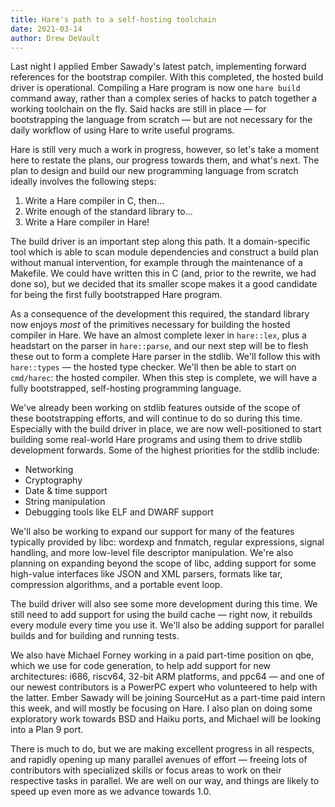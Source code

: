 ```yaml
---
title: Hare's path to a self-hosting toolchain
date: 2021-03-14
author: Drew DeVault
---
```


Last night I applied Ember Sawady's latest patch, implementing forward references
for the bootstrap compiler. With this completed, the hosted build driver is
operational.  Compiling a Hare program is now one `hare build` command away,
rather than a complex series of hacks to patch together a working toolchain on
the fly. Said hacks are still in place &mdash; for bootstrapping the language
from scratch &mdash; but are not necessary for the daily workflow of using Hare
to write useful programs.

Hare is still very much a work in progress, however, so let's take a moment here
to restate the plans, our progress towards them, and what's next. The plan to
design and build our new programming language from scratch ideally involves the
following steps:

1. Write a Hare compiler in C, then...
2. Write enough of the standard library to...
3. Write a Hare compiler in Hare!

The build driver is an important step along this path. It a domain-specific tool
which is able to scan module dependencies and construct a build plan without
manual intervention, for example through the maintenance of a Makefile. We could
have written this in C (and, prior to the rewrite, we had done so), but we
decided that its smaller scope makes it a good candidate for being the first
fully bootstrapped Hare program.

As a consequence of the development this required, the standard library now
enjoys *most* of the primitives necessary for building the hosted compiler in
Hare. We have an almost complete lexer in `hare::lex`, plus a headstart on the
parser in `hare::parse`, and our next step will be to flesh these out to form a
complete Hare parser in the stdlib. We'll follow this with `hare::types` &mdash;
the hosted type checker. We'll then be able to start on `cmd/harec`: the hosted
compiler. When this step is complete, we will have a fully bootstrapped,
self-hosting programming language.

We've already been working on stdlib features outside of the scope of these
bootstrapping efforts, and will continue to do so during this time. Especially
with the build driver in place, we are now well-positioned to start building
some real-world Hare programs and using them to drive stdlib development
forwards. Some of the highest priorities for the stdlib include:

- Networking
- Cryptography
- Date & time support
- String manipulation
- Debugging tools like ELF and DWARF support

We'll also be working to expand our support for many of the features typically
provided by libc: wordexp and fnmatch, regular expressions, signal handling, and
more low-level file descriptor manipulation. We're also planning on expanding
beyond the scope of libc, adding support for some high-value interfaces like
JSON and XML parsers, formats like tar, compression algorithms, and a portable
event loop.

The build driver will also see some more development during this time. We still
need to add support for using the build cache &mdash; right now, it rebuilds
every module every time you use it. We'll also be adding support for parallel
builds and for building and running tests.

We also have Michael Forney working in a paid part-time position on qbe, which
we use for code generation, to help add support for new architectures: i686,
riscv64, 32-bit ARM platforms, and ppc64 &mdash; and one of our newest
contributors is a PowerPC expert who volunteered to help with the latter. Ember
Sawady will be joining SourceHut as a part-time paid intern this week, and will
mostly be focusing on Hare. I also plan on doing some exploratory work towards
BSD and Haiku ports, and Michael will be looking into a Plan 9 port.

There is much to do, but we are making excellent progress in all respects, and
rapidly opening up many parallel avenues of effort &mdash; freeing lots of
contributors with specialized skills or focus areas to work on their respective
tasks in parallel. We are well on our way, and things are likely to speed up
even more as we advance towards 1.0.
